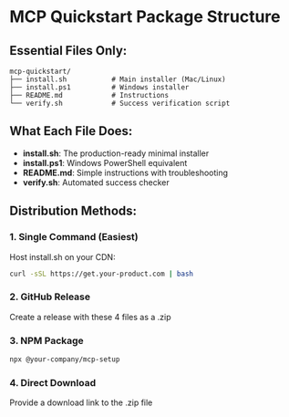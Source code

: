 # MCP Quickstart Package Structure

## Essential Files Only:

```
mcp-quickstart/
├── install.sh           # Main installer (Mac/Linux)
├── install.ps1          # Windows installer
├── README.md            # Instructions
└── verify.sh            # Success verification script
```

## What Each File Does:

- **install.sh**: The production-ready minimal installer
- **install.ps1**: Windows PowerShell equivalent
- **README.md**: Simple instructions with troubleshooting
- **verify.sh**: Automated success checker

## Distribution Methods:

### 1. Single Command (Easiest)
Host install.sh on your CDN:
```bash
curl -sSL https://get.your-product.com | bash
```

### 2. GitHub Release
Create a release with these 4 files as a .zip

### 3. NPM Package
```bash
npx @your-company/mcp-setup
```

### 4. Direct Download
Provide a download link to the .zip file
